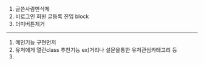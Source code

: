 1. 글쓴사람만삭제
2. 비로그인 회원 글등록 진입 block
3. 더미버튼제거

-----
1. 메인기능 구현먼저
2. 유저에게 열린class 추천기능 ex)거리나 설문을통한 유저관심카테고리 등
3. 
